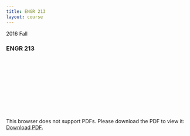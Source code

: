 ```yaml
---
title: ENGR 213
layout: course
---
```


2016 Fall

<!--more-->
### ENGR 213
<object data="{{ site.baseurl }}/assets/ENGR 213/ENGR 213.pdf" type="application/pdf" width="100%" height="850px">
    <embed src="{{ site.baseurl }}/assets/ENGR 213/ENGR 213.pdf" type="application/pdf">
        <p>This browser does not support PDFs. Please download the PDF to view it: <a href="{{ site.baseurl }}/assets/ENGR 213/ENGR 213.pdf">Download PDF</a>.</p>
    </embed>
</object>
